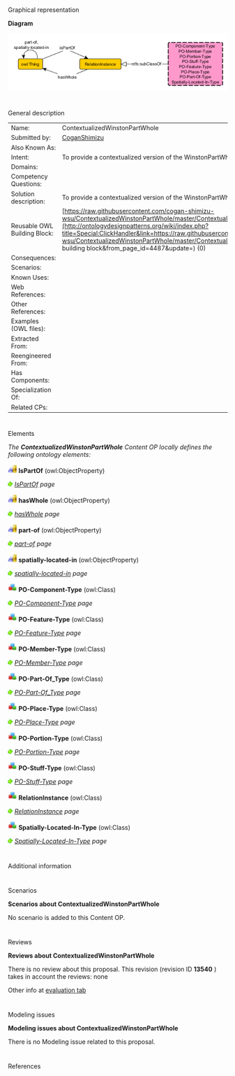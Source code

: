 # 

 Graphical representation



__Diagram__ 





[![Image:Winstoncontextualized.png](images/7/77/Winstoncontextualized.png)](../Image/Winstoncontextualized.png "Image:Winstoncontextualized.png")





# 

 General description




|  |  |
| --- | --- |
|  Name:  |  ContextualizedWinstonPartWhole  |
|  Submitted by:  | [CoganShimizu](../User/CoganShimizu "User:CoganShimizu")  |
|  Also Known As:  |  |
|  Intent:  |  To provide a contextualized version of the WinstonPartWhole pattern.  |
|  Domains:  |  |
|  Competency Questions:  |  |
|  Solution description:  |  To provide a contextualized version of the WinstonPartWhole pattern.  |
|  Reusable OWL Building Block:  | [https://raw.githubusercontent.com/cogan-shimizu-wsu/ContextualizedWinstonPartWhole/master/ContextualizedWinstonPartWhole.owl](http://ontologydesignpatterns.org/wiki/index.php?title=Special:ClickHandler&link=https://raw.githubusercontent.com/cogan-shimizu-wsu/ContextualizedWinstonPartWhole/master/ContextualizedWinstonPartWhole.owl&message=OWL building block&from_page_id=4487&update=)  (0)  |
|  Consequences:  |  |
|  Scenarios:  |  |
|  Known Uses:  |  |
|  Web References:  |  |
|  Other References:  |  |
|  Examples (OWL files):  |  |
|  Extracted From:  |  |
|  Reengineered From:  |  |
|  Has Components:  |  |
|  Specialization Of:  |  |
|  Related CPs:  |  |



  





# 

 Elements



_The
 __ContextualizedWinstonPartWhole__ 
 Content OP locally defines the following ontology elements:_ 





[![ObjectProperty](images/thumb/c/c3/ObjectProperty.gif/20px-ObjectProperty.gif)](../Image/ObjectProperty.gif "ObjectProperty")
__IsPartOf__ 
 (owl:ObjectProperty)
 
[![](images/thumb/8/87/ArrowRight.gif/11px-ArrowRight.gif)](../Image/ArrowRight.gif "ArrowRight.gif")
_[IsPartOf](../Submissions/ContextualizedWinstonPartWhole/IsPartOf "Submissions:ContextualizedWinstonPartWhole/IsPartOf") 
 page_ 



[![ObjectProperty](images/thumb/c/c3/ObjectProperty.gif/20px-ObjectProperty.gif)](../Image/ObjectProperty.gif "ObjectProperty")
__hasWhole__ 
 (owl:ObjectProperty)
 
[![](images/thumb/8/87/ArrowRight.gif/11px-ArrowRight.gif)](../Image/ArrowRight.gif "ArrowRight.gif")
_[hasWhole](../Submissions/ContextualizedWinstonPartWhole/hasWhole "Submissions:ContextualizedWinstonPartWhole/hasWhole") 
 page_ 



[![ObjectProperty](images/thumb/c/c3/ObjectProperty.gif/20px-ObjectProperty.gif)](../Image/ObjectProperty.gif "ObjectProperty")
__part-of__ 
 (owl:ObjectProperty)
 
[![](images/thumb/8/87/ArrowRight.gif/11px-ArrowRight.gif)](../Image/ArrowRight.gif "ArrowRight.gif")
_[part-of](../Submissions/ContextualizedWinstonPartWhole/part-of "Submissions:ContextualizedWinstonPartWhole/part-of") 
 page_ 



[![ObjectProperty](images/thumb/c/c3/ObjectProperty.gif/20px-ObjectProperty.gif)](../Image/ObjectProperty.gif "ObjectProperty")
__spatially-located-in__ 
 (owl:ObjectProperty)
 
[![](images/thumb/8/87/ArrowRight.gif/11px-ArrowRight.gif)](../Image/ArrowRight.gif "ArrowRight.gif")
_[spatially-located-in](../Submissions/ContextualizedWinstonPartWhole/spatially-located-in "Submissions:ContextualizedWinstonPartWhole/spatially-located-in") 
 page_ 



[![Class](images/thumb/2/27/Class.gif/20px-Class.gif)](../Image/Class.gif "Class")
__PO-Component-Type__ 
 (owl:Class)
 
[![](images/thumb/8/87/ArrowRight.gif/11px-ArrowRight.gif)](../Image/ArrowRight.gif "ArrowRight.gif")
_[PO-Component-Type](../Submissions/ContextualizedWinstonPartWhole/PO-Component-Type "Submissions:ContextualizedWinstonPartWhole/PO-Component-Type") 
 page_ 



[![Class](images/thumb/2/27/Class.gif/20px-Class.gif)](../Image/Class.gif "Class")
__PO-Feature-Type__ 
 (owl:Class)
 
[![](images/thumb/8/87/ArrowRight.gif/11px-ArrowRight.gif)](../Image/ArrowRight.gif "ArrowRight.gif")
_[PO-Feature-Type](../Submissions/ContextualizedWinstonPartWhole/PO-Feature-Type "Submissions:ContextualizedWinstonPartWhole/PO-Feature-Type") 
 page_ 



[![Class](images/thumb/2/27/Class.gif/20px-Class.gif)](../Image/Class.gif "Class")
__PO-Member-Type__ 
 (owl:Class)
 
[![](images/thumb/8/87/ArrowRight.gif/11px-ArrowRight.gif)](../Image/ArrowRight.gif "ArrowRight.gif")
_[PO-Member-Type](../Submissions/ContextualizedWinstonPartWhole/PO-Member-Type "Submissions:ContextualizedWinstonPartWhole/PO-Member-Type") 
 page_ 



[![Class](images/thumb/2/27/Class.gif/20px-Class.gif)](../Image/Class.gif "Class")
__PO-Part-Of\_Type__ 
 (owl:Class)
 
[![](images/thumb/8/87/ArrowRight.gif/11px-ArrowRight.gif)](../Image/ArrowRight.gif "ArrowRight.gif")
_[PO-Part-Of\_Type](../Submissions/ContextualizedWinstonPartWhole/PO-Part-Of_Type "Submissions:ContextualizedWinstonPartWhole/PO-Part-Of Type") 
 page_ 



[![Class](images/thumb/2/27/Class.gif/20px-Class.gif)](../Image/Class.gif "Class")
__PO-Place-Type__ 
 (owl:Class)
 
[![](images/thumb/8/87/ArrowRight.gif/11px-ArrowRight.gif)](../Image/ArrowRight.gif "ArrowRight.gif")
_[PO-Place-Type](../Submissions/ContextualizedWinstonPartWhole/PO-Place-Type "Submissions:ContextualizedWinstonPartWhole/PO-Place-Type") 
 page_ 



[![Class](images/thumb/2/27/Class.gif/20px-Class.gif)](../Image/Class.gif "Class")
__PO-Portion-Type__ 
 (owl:Class)
 
[![](images/thumb/8/87/ArrowRight.gif/11px-ArrowRight.gif)](../Image/ArrowRight.gif "ArrowRight.gif")
_[PO-Portion-Type](../Submissions/ContextualizedWinstonPartWhole/PO-Portion-Type "Submissions:ContextualizedWinstonPartWhole/PO-Portion-Type") 
 page_ 



[![Class](images/thumb/2/27/Class.gif/20px-Class.gif)](../Image/Class.gif "Class")
__PO-Stuff-Type__ 
 (owl:Class)
 
[![](images/thumb/8/87/ArrowRight.gif/11px-ArrowRight.gif)](../Image/ArrowRight.gif "ArrowRight.gif")
_[PO-Stuff-Type](../Submissions/ContextualizedWinstonPartWhole/PO-Stuff-Type "Submissions:ContextualizedWinstonPartWhole/PO-Stuff-Type") 
 page_ 



[![Class](images/thumb/2/27/Class.gif/20px-Class.gif)](../Image/Class.gif "Class")
__RelationInstance__ 
 (owl:Class)
 
[![](images/thumb/8/87/ArrowRight.gif/11px-ArrowRight.gif)](../Image/ArrowRight.gif "ArrowRight.gif")
_[RelationInstance](../Submissions/ContextualizedWinstonPartWhole/RelationInstance "Submissions:ContextualizedWinstonPartWhole/RelationInstance") 
 page_ 



[![Class](images/thumb/2/27/Class.gif/20px-Class.gif)](../Image/Class.gif "Class")
__Spatially-Located-In-Type__ 
 (owl:Class)
 
[![](images/thumb/8/87/ArrowRight.gif/11px-ArrowRight.gif)](../Image/ArrowRight.gif "ArrowRight.gif")
_[Spatially-Located-In-Type](../Submissions/ContextualizedWinstonPartWhole/Spatially-Located-In-Type "Submissions:ContextualizedWinstonPartWhole/Spatially-Located-In-Type") 
 page_ 


# 

 Additional information



# 

 Scenarios




__Scenarios about ContextualizedWinstonPartWhole__ 


 No scenario is added to this Content OP.
 




# 

 Reviews




__Reviews about ContextualizedWinstonPartWhole__ 


 There is no review about this proposal.
This revision (revision ID
 __13540__ 
 ) takes in account the reviews: none
 



 Other info at
 [evaluation tab](http://ontologydesignpatterns.org/wiki/index.php?title=Submissions:ContextualizedWinstonPartWhole&action=evaluation "http://ontologydesignpatterns.org/wiki/index.php?title=Submissions:ContextualizedWinstonPartWhole&action=evaluation") 





  





# 

 Modeling issues




__Modeling issues about ContextualizedWinstonPartWhole__ 


 There is no Modeling issue related to this proposal.
 




  





# 

 References